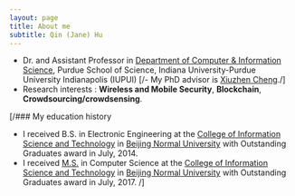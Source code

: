 ```yaml
---
layout: page
title: About me
subtitle: Qin (Jane) Hu
---
```


- Dr. and Assistant Professor in [Department of Computer & Information Science](https://cs.iupui.edu/), Purdue School of Science, Indiana University-Purdue University Indianapolis (IUPUI)
[/- My PhD advisor is [Xiuzhen Cheng](https://www2.seas.gwu.edu/~cheng/)./]
- Research interests : **Wireless and Mobile Security**, **Blockchain**, **Crowdsourcing/crowdsensing**.

[/### My education history

- I received B.S. in Electronic Engineering at the [College of Information Science and Technology](http://cisten.bnu.edu.cn/) in [Beijing Normal University](https://english.bnu.edu.cn/) with Outstanding Graduates award in July, 2014.
- I received [M.S.](http://bigdata.bnu.edu.cn/zh/qin-hu/) in Computer Science at the [College of Information Science and Technology](http://cisten.bnu.edu.cn/) in [Beijing Normal University](https://english.bnu.edu.cn/) with Outstanding Graduates award in July, 2017.
/]